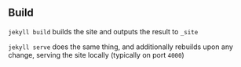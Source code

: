 ## Build

`jekyll build` builds the site and outputs the result to `_site`

`jekyll serve` does the same thing, and additionally rebuilds upon any change, serving the site locally (typically on port `4000`)

